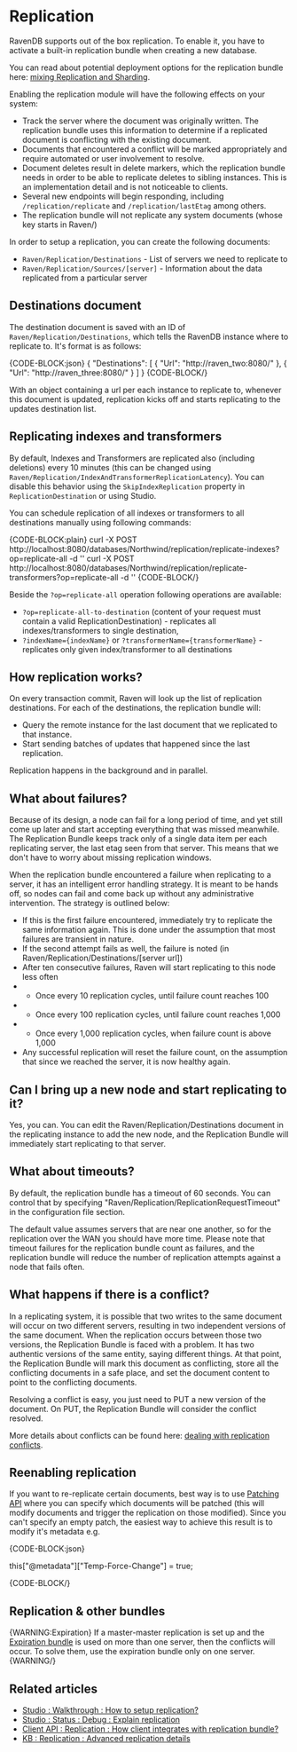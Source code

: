 # Replication

RavenDB supports out of the box replication. To enable it, you have to activate a built-in replication bundle when creating a new database. 

You can read about potential deployment options for the replication bundle here: [mixing Replication and Sharding](../../../server/scaling-out/replication-with-sharding).

Enabling the replication module will have the following effects on your system:

* Track the server where the document was originally written. The replication bundle uses this information to determine if a replicated document is conflicting with the existing document.
* Documents that encountered a conflict will be marked appropriately and require automated or user involvement to resolve.
* Document deletes result in delete markers, which the replication bundle needs in order to be able to replicate deletes to sibling instances. This is an implementation detail and is not noticeable to clients.
* Several new endpoints will begin responding, including `/replication/replicate` and `/replication/lastEtag` among others.
* The replication bundle will not replicate any system documents (whose key starts in Raven/)

In order to setup a replication, you can create the following documents:

* `Raven/Replication/Destinations` - List of servers we need to replicate to
* `Raven/Replication/Sources/[server]` - Information about the data replicated from a particular server

## Destinations document

The destination document is saved with an ID of `Raven/Replication/Destinations`, which tells the RavenDB instance where to replicate to. It's format is as follows:

{CODE-BLOCK:json}
{
    "Destinations": [
		{
			"Url": "http://raven_two:8080/"
		},
		{
			"Url": "http://raven_three:8080/"
		}
    ]
}
{CODE-BLOCK/}

With an object containing a url per each instance to replicate to, whenever this document is updated, replication kicks off and starts replicating to the updates destination list.

## Replicating indexes and transformers

By default, Indexes and Transformers are replicated also (including deletions) every 10 minutes (this can be changed using `Raven/Replication/IndexAndTransformerReplicationLatency`). You can disable this behavior using the `SkipIndexReplication` property in `ReplicationDestination` or using Studio.

You can schedule replication of all indexes or transformers to all destinations manually using following commands:

{CODE-BLOCK:plain}
curl -X POST http://localhost:8080/databases/Northwind/replication/replicate-indexes?op=replicate-all -d ''
curl -X POST http://localhost:8080/databases/Northwind/replication/replicate-transformers?op=replicate-all -d ''
{CODE-BLOCK/}

Beside the `?op=replicate-all` operation following operations are available:

- `?op=replicate-all-to-destination` (content of your request must contain a valid ReplicationDestination) - replicates all indexes/transformers to single destination,
- `?indexName={indexName}` or `?transformerName={transformerName}` - replicates only given index/transformer to all destinations

## How replication works?

On every transaction commit, Raven will look up the list of replication destinations. For each of the destinations, the replication bundle will:

* Query the remote instance for the last document that we replicated to that instance.
* Start sending batches of updates that happened since the last replication.

Replication happens in the background and in parallel. 

## What about failures?

Because of its design, a node can fail for a long period of time, and yet still come up later and start accepting everything that was missed meanwhile. The Replication Bundle keeps track only of a single data item per each replicating server, the last etag seen from that server. This means that we don't have to worry about missing replication windows.

When the replication bundle encountered a failure when replicating to a server, it has an intelligent error handling strategy. It is meant to be hands off, so nodes can fail and come back up without any administrative intervention. The strategy is outlined below:

* If this is the first failure encountered, immediately try to replicate the same information again. This is done under the assumption that most failures are transient in nature.
* If the second attempt fails as well, the failure is noted (in Raven/Replication/Destinations/[server url])
* After ten consecutive failures, Raven will start replicating to this node less often
* * Once every 10 replication cycles, until failure count reaches 100
* * Once every 100 replication cycles, until failure count reaches 1,000
* * Once every 1,000 replication cycles, when failure count is above 1,000
* Any successful replication will reset the failure count, on the assumption that since we reached the server, it is now healthy again.

## Can I bring up a new node and start replicating to it?
Yes, you can. You can edit the Raven/Replication/Destinations document in the replicating instance to add the new node, and the Replication Bundle will immediately start replicating to that server.

## What about timeouts?
By default, the replication bundle has a timeout of 60 seconds. You can control that by specifying "Raven/Replication/ReplicationRequestTimeout" in the configuration file <appSettings/> section.

The default value assumes servers that are near one another, so for the replication over the WAN you should have more time. Please note that timeout failures for the replication bundle count as failures, and the replication bundle will reduce the number of replication attempts against a node that fails often.

## What happens if there is a conflict?

In a replicating system, it is possible that two writes to the same document will occur on two different servers, resulting in two independent versions of the same document. When the replication occurs between those two versions, the Replication Bundle is faced with a problem. It has two authentic versions of the same entity, saying different things. At that point, the Replication Bundle will mark this document as conflicting, store all the conflicting documents in a safe place, and set the document content to point to the conflicting documents.

Resolving a conflict is easy, you just need to PUT a new version of the document. On PUT, the Replication Bundle will consider the conflict resolved.

More details about conflicts can be found here: [dealing with replication conflicts](../../../server/scaling-out/replication/replication-conflicts).

## Reenabling replication

If you want to re-replicate certain documents, best way is to use [Patching API](../../../studio/overview/documents/patch-view) where you can specify which documents will be patched (this will modify documents and trigger the replication on those modified). Since you can't specify an empty patch, the easiest way to achieve this result is to modify it's metadata e.g.

{CODE-BLOCK:json}

this["@metadata"]["Temp-Force-Change"] = true;

{CODE-BLOCK/}

## Replication & other bundles

{WARNING:Expiration}
If a master-master replication is set up and the [Expiration bundle](../../../server/bundles/expiration) is used on more than one server, then the conflicts will occur. To solve them, use the expiration bundle only on one server.
{WARNING/}

## Related articles

- [Studio : Walkthrough : How to setup replication?](../../../studio/walkthroughs/how-to-setup-replication)
- [Studio : Status : Debug : Explain replication](../../../studio/overview/status/debug/explain-replication)
- [Client API : Replication : How client integrates with replication bundle?](../../../client-api/bundles/how-client-integrates-with-replication-bundle)
- [KB : Replication : Advanced replication details](../../kb/advanced-replication-details)

